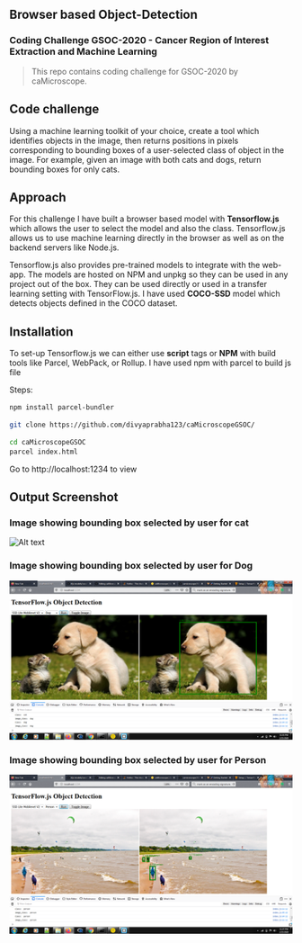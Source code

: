 ## Browser based Object-Detection
### Coding Challenge GSOC-2020 - Cancer Region of Interest Extraction and Machine Learning
> This repo contains coding challenge for GSOC-2020 by caMicroscope.



## Code challenge
Using a machine learning toolkit of your choice, create a tool which identifies objects in the image, then returns positions in pixels corresponding to bounding boxes of a user-selected class of object in the image. For example, given an image with both cats and dogs, return bounding boxes for only cats.

## Approach
For this challenge I have built a browser based model with **Tensorflow.js** which allows the user to select the model and also the class. Tensorflow.js allows us to use machine learning directly in the browser as well as on the backend servers like Node.js. 

Tensorflow.js also provides pre-trained models to integrate with the web-app. The models are hosted on NPM and unpkg so they can be used in any project out of the box. They can be used directly or used in a transfer learning setting with TensorFlow.js. I have used **COCO-SSD**  model which detects objects defined in the COCO dataset.


## Installation

To set-up Tensorflow.js we can either use **script** tags or **NPM** with build tools like Parcel, WebPack, or Rollup. I have used npm with parcel to build js file

Steps:

```sh
npm install parcel-bundler
```

```sh
git clone https://github.com/divyaprabha123/caMicroscopeGSOC/
```

```sh
cd caMicroscopeGSOC
parcel index.html
```

Go to http://localhost:1234 to view
## Output Screenshot

### Image showing bounding box selected by user for cat 
![Alt text](https://drive.google.com/uc?export=view&id=1RiA5tCmteEa20tnfiM_MpR_GBzrvPHti)


### Image showing bounding box selected by user for Dog
![](https://github.com/divyaprabha123/caMicroscopeGSOC/blob/master/output/Dog-bb.PNG)

### Image showing bounding box selected by user for Person
![](https://github.com/divyaprabha123/caMicroscopeGSOC/blob/master/output/person-bb.PNG)
